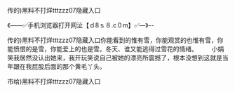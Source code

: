 传的)黑料不打烊tttzzz07隐藏入口

《——✅手机浏览器打开网沚【ｄ8ｓ８.c０m】✅—》--

传的)黑料不打烊tttzzz07隐藏入口你能看到的惟有雪，你能观赏的也惟有雪，你能愤恨的是雪，你能爱上的也是雪。冬天、谁又能逃得过雪花的情绪。
　　小娟笑我居然没认出她来，我开玩笑说自己被她的漂亮所震撼了，根本没想到这就是当年跟在我屁股后面的那个黄毛丫头。





市给)黑料不打烊tttzzz07隐藏入口
